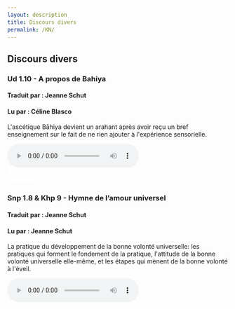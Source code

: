 ```yaml
---
layout: description
title: Discours divers
permalink: /KN/
---
```


## Discours divers

### Ud 1.10 - A propos de Bahiya
#### Traduit par : Jeanne Schut
#### Lu par : Céline Blasco

L'ascétique Bāhiya devient un arahant après avoir reçu un bref enseignement sur le fait de ne rien ajouter à l'expérience sensorielle.

<div class="center">
  <audio
       width="300"
       height="32"
       controls="controls"
       src="https://docs.google.com/uc?export=open&amp;id=1oHnZT7qkwACxzWsLgOv8dpiJgt3VKttD"
       type="audio/mp3">
  </audio>
</div>

<div class="center">
  <img src="/assets/break.png" width="60">
</div>

### Snp 1.8 & Khp 9 - Hymne de l’amour universel
#### Traduit par : Jeanne Schut
#### Lu par : Jeanne Schut

La pratique du développement de la bonne volonté universelle: les pratiques qui forment le fondement de la pratique, l'attitude de la bonne volonté universelle elle-même, et les étapes qui mènent de la bonne volonté à l'éveil.

<div class="center">
  <audio
       width="300"
       height="32"
       controls="controls"
       src="https://docs.google.com/uc?export=open&amp;id=1QSnjNPHtbaiHJQ_q4Co-1qJGbA_xwoh4"
       type="audio/mp3">
  </audio>
</div>
